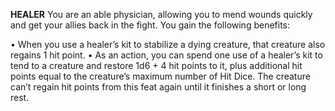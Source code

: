 __**HEALER**__
You are an able physician, allowing you to mend wounds quickly and get your allies back in the fight. You gain the following benefits:

• When you use a healer’s kit to stabilize a dying creature, that creature also regains 1 hit point.
• As an action, you can spend one use of a healer’s kit to tend to a creature and restore 1d6 + 4 hit points to it, plus additional hit points equal to the creature’s maximum number of Hit Dice. The creature can’t regain hit points from this feat again until it finishes a short or long rest.